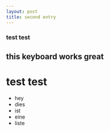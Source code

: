 ```yaml
---
layout: post
title: second entry
---
```


### test test

## this keyboard works great

# test test

+ hey
+ dies
+ ist
+ eine
+ liste
